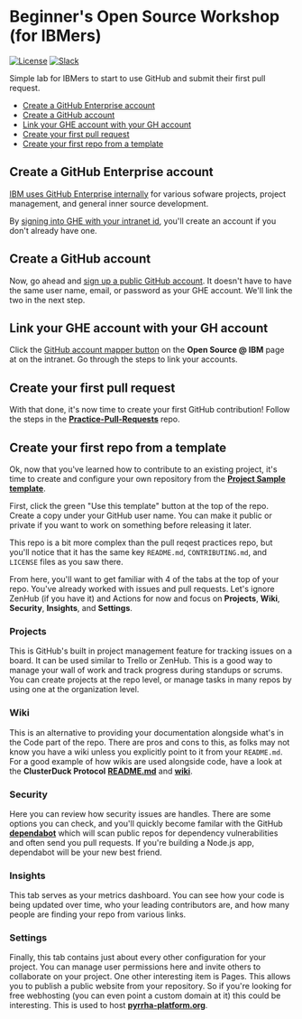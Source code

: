 # Beginner's Open Source Workshop (for IBMers)

[![License](https://img.shields.io/badge/License-Apache2-blue.svg)](https://www.apache.org/licenses/LICENSE-2.0) [![Slack](https://img.shields.io/static/v1?label=Community&message=%23open-source-general&color=blue)](https://callforcode.org/slack)

Simple lab for IBMers to start to use GitHub and submit their first pull request.

- [Create a GitHub Enterprise account](#create-a-github-enterprise-account)
- [Create a GitHub account](#create-a-github-account)
- [Link your GHE account with your GH account](#link-your-ghe-account-with-your-gh-account)
- [Create your first pull request](#create-your-first-pull-request)
- [Create your first repo from a template](#create-your-first-repo-from-a-template)

## Create a GitHub Enterprise account

[IBM uses GitHub Enterprise internally](https://www.youtube.com/watch?v=4wbxxzDp98c) for various sofware projects, project management, and general inner source development.

By [signing into GHE with your intranet id](https://github.ibm.com/), you'll create an account if you don't already have one. 

## Create a GitHub account

Now, go ahead and [sign up a public GitHub account](https://github.com/signup). It doesn't have to have the same user name, email, or password as your GHE account. We'll link the two in the next step.

## Link your GHE account with your GH account

Click the [GitHub account mapper button](https://w3.ibm.com/developer/open-source/) on the **Open Source @ IBM** page at on the intranet. Go through the steps to link your accounts.

## Create your first pull request

With that done, it's now time to create your first GitHub contribution! Follow the steps in the [**Practice-Pull-Requests**](https://github.com/Call-for-Code/Practice-Pull-Requests) repo.

## Create your first repo from a template

Ok, now that you've learned how to contribute to an existing project, it's time to create and configure your own repository from the [**Project Sample template**](https://github.com/Call-for-Code/Project-Sample).

First, click the green "Use this template" button at the top of the repo. Create a copy under your GitHub user name. You can make it public or private if you want to work on something before releasing it later.

This repo is a bit more complex than the pull reqest practices repo, but you'll notice that it has the same key `README.md`, `CONTRIBUTING.md`, and `LICENSE` files as you saw there.

From here, you'll want to get familiar with 4 of the tabs at the top of your repo. You've already worked with issues and pull requests. Let's ignore ZenHub (if you have it) and Actions for now and focus on **Projects**, **Wiki**, **Security**, **Insights**, and **Settings**.

### Projects

This is GitHub's built in project management feature for tracking issues on a board. It can be used similar to Trello or ZenHub. This is a good way to manage your wall of work and track progress during standups or scrums. You can create projects at the repo level, or manage tasks in many repos by using one at the organization level.

### Wiki

This is an alternative to providing your documentation alongside what's in the Code part of the repo. There are pros and cons to this, as folks may not know you have a wiki unless you explicitly point to it from your `README.md`. For a good example of how wikis are used alongside code, have a look at the **ClusterDuck Protocol** [**README.md**](https://github.com/Call-for-Code/ClusterDuck-Protocol) and [**wiki**](https://github.com/Call-for-Code/ClusterDuck-Protocol/wiki).

### Security

Here you can review how security issues are handles. There are some options you can check, and you'll quickly become familar with the GitHub [**dependabot**](https://github.com/dependabot) which will scan public repos for dependency vulnerabilities and often send you pull requests. If you're building a Node.js app, dependabot will be your new best friend.

### Insights

This tab serves as your metrics dashboard. You can see how your code is being updated over time, who your leading contributors are, and how many people are finding your repo from various links.

### Settings

Finally, this tab contains just about every other configuration for your project. You can manage user permissions here and invite others to collaborate on your project. One other interesting item is Pages. This allows you to publish a public website from your repository. So if you're looking for free webhosting (you can even point a custom domain at it) this could be interesting. This is used to host [**pyrrha-platform.org**](https://github.com/Pyrrha-Platform/Pyrrha-Website).
